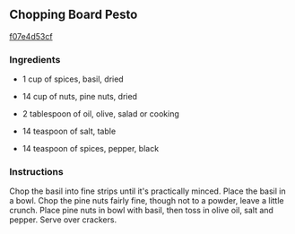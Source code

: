 ## Chopping Board Pesto

[f07e4d53cf](http://www.food.com/recipe/chopping-board-pesto-436264)

### Ingredients

 - 1 cup of spices, basil, dried

 - 14 cup of nuts, pine nuts, dried

 - 2 tablespoon of oil, olive, salad or cooking

 - 14 teaspoon of salt, table

 - 14 teaspoon of spices, pepper, black

### Instructions

Chop the basil into fine strips until it's practically minced. Place the basil in a bowl. Chop the pine nuts fairly fine, though not to a powder, leave a little crunch. Place pine nuts in bowl with basil, then toss in olive oil, salt and pepper. Serve over crackers.